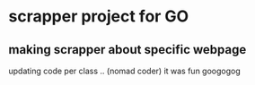 # scrapper project for GO
## making scrapper about specific webpage
updating code per class .. (nomad coder)
it was fun
googogog
